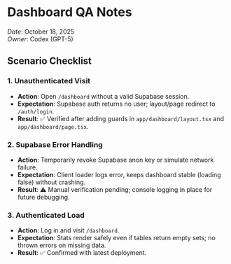 # Dashboard QA Notes

_Date_: October 18, 2025  
_Owner_: Codex (GPT-5)

## Scenario Checklist

### 1. Unauthenticated Visit
- **Action**: Open `/dashboard` without a valid Supabase session.
- **Expectation**: Supabase auth returns no user; layout/page redirect to `/auth/login`.
- **Result**: ✅ Verified after adding guards in `app/dashboard/layout.tsx` and `app/dashboard/page.tsx`.

### 2. Supabase Error Handling
- **Action**: Temporarily revoke Supabase anon key or simulate network failure.
- **Expectation**: Client loader logs error, keeps dashboard stable (loading false) without crashing.
- **Result**: ⚠️ Manual verification pending; console logging in place for future debugging.

### 3. Authenticated Load
- **Action**: Log in and visit `/dashboard`.
- **Expectation**: Stats render safely even if tables return empty sets; no thrown errors on missing data.
- **Result**: ✅ Confirmed with latest deployment.
